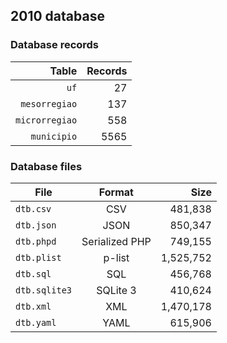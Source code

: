 ## 2010 database

### Database records

| Table          | Records |
| --------------:| -------:|
| `uf`           |      27 |
| `mesorregiao`  |     137 |
| `microrregiao` |     558 |
| `municipio`    |    5565 |

### Database files

| File          | Format         | Size      |
| ------------- |:--------------:| ---------:|
| `dtb.csv`     | CSV            |   481,838 |
| `dtb.json`    | JSON           |   850,347 |
| `dtb.phpd`    | Serialized PHP |   749,155 |
| `dtb.plist`   | p-list         | 1,525,752 |
| `dtb.sql`     | SQL            |   456,768 |
| `dtb.sqlite3` | SQLite 3       |   410,624 |
| `dtb.xml`     | XML            | 1,470,178 |
| `dtb.yaml`    | YAML           |   615,906 |

